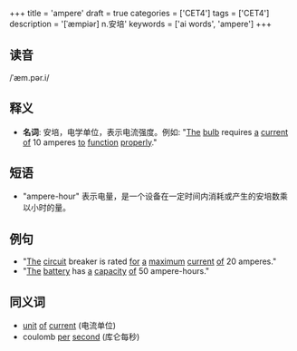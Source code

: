+++
title = 'ampere'
draft = true
categories = ['CET4']
tags = ['CET4']
description = '[ˈæmpiər] n.安培'
keywords = ['ai words', 'ampere']
+++

## 读音
/ˈæm.pər.i/

## 释义
- **名词**: 安培，电学单位，表示电流强度。例如: "[The](/zh/post/the/) [bulb](/zh/post/bulb/) requires [a](/zh/post/a/) [current](/zh/post/current/) [of](/zh/post/of/) 10 amperes [to](/zh/post/to/) [function](/zh/post/function/) [properly](/zh/post/properly/)."

## 短语
- "ampere-hour" 表示电量，是一个设备在一定时间内消耗或产生的安培数乘以小时的量。

## 例句
- "[The](/zh/post/the/) [circuit](/zh/post/circuit/) breaker is rated [for](/zh/post/for/) [a](/zh/post/a/) [maximum](/zh/post/maximum/) [current](/zh/post/current/) [of](/zh/post/of/) 20 amperes."
- "[The](/zh/post/the/) [battery](/zh/post/battery/) has [a](/zh/post/a/) [capacity](/zh/post/capacity/) [of](/zh/post/of/) 50 ampere-hours."

## 同义词
- [unit](/zh/post/unit/) [of](/zh/post/of/) [current](/zh/post/current/) (电流单位)
- coulomb [per](/zh/post/per/) [second](/zh/post/second/) (库仑每秒)

